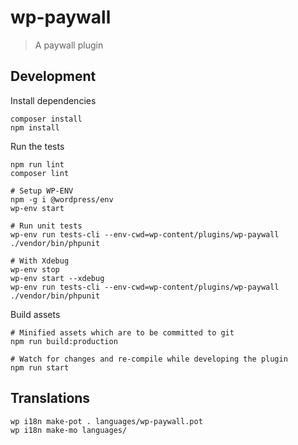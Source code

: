 # wp-paywall

> A paywall plugin

## Development

Install dependencies

    composer install
    npm install

Run the tests

    npm run lint
    composer lint

    # Setup WP-ENV
    npm -g i @wordpress/env
    wp-env start

    # Run unit tests
    wp-env run tests-cli --env-cwd=wp-content/plugins/wp-paywall ./vendor/bin/phpunit

    # With Xdebug
    wp-env stop
    wp-env start --xdebug
    wp-env run tests-cli --env-cwd=wp-content/plugins/wp-paywall ./vendor/bin/phpunit

Build assets

    # Minified assets which are to be committed to git
    npm run build:production

    # Watch for changes and re-compile while developing the plugin
    npm run start

## Translations

    wp i18n make-pot . languages/wp-paywall.pot
    wp i18n make-mo languages/
